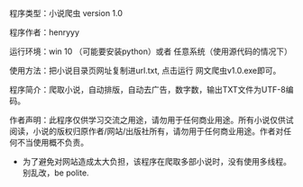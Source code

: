 程序类型：小说爬虫 version 1.0

程序作者：henryyy

运行环境：win 10 （可能要安装python）或者 任意系统（使用源代码的情况下）

使用方法：把小说目录页网址复制进url.txt, 点击运行 网文爬虫v1.0.exe即可。

程序简介：爬取小说，自动排版，自动去广告，数字数，输出TXT文件为UTF-8编码。

作者声明：此程序仅供学习交流之用途，请勿用于任何商业用途。所有小说仅供试阅读，小说的版权归原作者/网站/出版社所有，请勿用于任何商业用途。作者对任何不当使用概不负责。

* 为了避免对网站造成太大负担，该程序在爬取多部小说时，没有使用多线程。别乱改，be polite.
